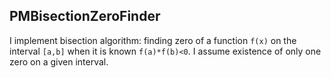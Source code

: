 ## PMBisectionZeroFinder

I implement bisection algorithm: finding zero of a function `f(x)` on the interval `[a,b]` when it is known `f(a)*f(b)<0`. I assume existence of only one zero on a given interval.
